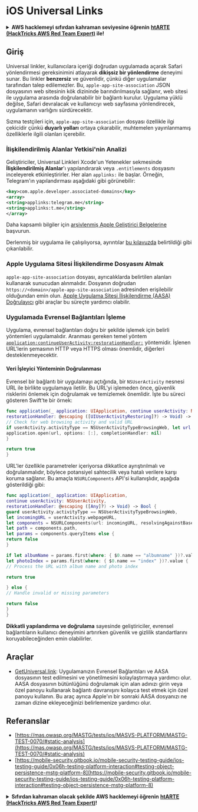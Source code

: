 # iOS Universal Links


<details>

<summary><strong>AWS hacklemeyi sıfırdan kahraman seviyesine öğrenin</strong> <a href="https://training.hacktricks.xyz/courses/arte"><strong>htARTE (HackTricks AWS Red Team Expert)</strong></a><strong> ile!</strong></summary>

HackTricks'ı desteklemenin diğer yolları:

* **Şirketinizi HackTricks'te reklamını görmek istiyorsanız** veya **HackTricks'i PDF olarak indirmek istiyorsanız** [**ABONELİK PLANLARI**](https://github.com/sponsors/carlospolop)'na göz atın!
* [**Resmi PEASS & HackTricks ürünlerini**](https://peass.creator-spring.com) edinin
* [**The PEASS Family'yi**](https://opensea.io/collection/the-peass-family) keşfedin, özel [**NFT'lerimiz**](https://opensea.io/collection/the-peass-family) koleksiyonumuz
* **Katılın** 💬 [**Discord grubuna**](https://discord.gg/hRep4RUj7f) veya [**telegram grubuna**](https://t.me/peass) veya bizi **Twitter** 🐦 [**@carlospolopm**](https://twitter.com/hacktricks_live)'da **takip edin**.
* **Hacking püf noktalarınızı paylaşarak PR'lar göndererek** [**HackTricks**](https://github.com/carlospolop/hacktricks) ve [**HackTricks Cloud**](https://github.com/carlospolop/hacktricks-cloud) github depolarına katkıda bulunun.

</details>


## Giriş

Universal linkler, kullanıcılara içeriği doğrudan uygulamada açarak Safari yönlendirmesi gereksinimini atlayarak **dikişsiz bir yönlendirme** deneyimi sunar. Bu linkler **benzersiz** ve güvenlidir, çünkü diğer uygulamalar tarafından talep edilemezler. Bu, `apple-app-site-association` JSON dosyasının web sitesinin kök dizininde barındırılmasıyla sağlanır, web sitesi ile uygulama arasında doğrulanabilir bir bağlantı kurulur. Uygulama yüklü değilse, Safari devralacak ve kullanıcıyı web sayfasına yönlendirecek, uygulamanın varlığını sürdürecektir.

Sızma testçileri için, `apple-app-site-association` dosyası özellikle ilgi çekicidir çünkü **duyarlı yolları** ortaya çıkarabilir, muhtemelen yayınlanmamış özelliklerle ilgili olanları içerebilir.

### **İlişkilendirilmiş Alanlar Yetkisi'nin Analizi**

Geliştiriciler, Universal Linkleri Xcode'un Yetenekler sekmesinde **İlişkilendirilmiş Alanlar**'ı yapılandırarak veya `.entitlements` dosyasını inceleyerek etkinleştirirler. Her alan `applinks:` ile başlar. Örneğin, Telegram'ın yapılandırması aşağıdaki gibi görünebilir:
```xml
<key>com.apple.developer.associated-domains</key>
<array>
<string>applinks:telegram.me</string>
<string>applinks:t.me</string>
</array>
```
Daha kapsamlı bilgiler için [arşivlenmiş Apple Geliştirici Belgelerine](https://developer.apple.com/library/archive/documentation/General/Conceptual/AppSearch/UniversalLinks.html#//apple_ref/doc/uid/TP40016308-CH12-SW2) başvurun.

Derlenmiş bir uygulama ile çalışılıyorsa, ayrıntılar [bu kılavuzda](extracting-entitlements-from-compiled-application.md) belirtildiği gibi çıkarılabilir.

### **Apple Uygulama Sitesi İlişkilendirme Dosyasını Almak**

`apple-app-site-association` dosyası, ayrıcalıklarda belirtilen alanları kullanarak sunucudan alınmalıdır. Dosyanın doğrudan `https://<domain>/apple-app-site-association` adresinden erişilebilir olduğundan emin olun. [Apple Uygulama Sitesi İlişkilendirme (AASA) Doğrulayıcı](https://branch.io/resources/aasa-validator/) gibi araçlar bu süreçte yardımcı olabilir.

### **Uygulamada Evrensel Bağlantıları İşleme**

Uygulama, evrensel bağlantıları doğru bir şekilde işlemek için belirli yöntemleri uygulamalıdır. Aranması gereken temel yöntem [`application:continueUserActivity:restorationHandler:`](https://developer.apple.com/documentation/uikit/uiapplicationdelegate/1623072-application) yöntemidir. İşlenen URL'lerin şemasının HTTP veya HTTPS olması önemlidir, diğerleri desteklenmeyecektir.

#### **Veri İşleyici Yönteminin Doğrulanması**

Evrensel bir bağlantı bir uygulamayı açtığında, bir `NSUserActivity` nesnesi URL ile birlikte uygulamaya iletilir. Bu URL'yi işlemeden önce, güvenlik risklerini önlemek için doğrulamak ve temizlemek önemlidir. İşte bu süreci gösteren Swift'te bir örnek:
```swift
func application(_ application: UIApplication, continue userActivity: NSUserActivity,
restorationHandler: @escaping ([UIUserActivityRestoring]?) -> Void) -> Bool {
// Check for web browsing activity and valid URL
if userActivity.activityType == NSUserActivityTypeBrowsingWeb, let url = userActivity.webpageURL {
application.open(url, options: [:], completionHandler: nil)
}

return true
}
```
URL'ler özellikle parametreler içeriyorsa dikkatlice ayrıştırılmalı ve doğrulanmalıdır, böylece potansiyel sahtecilik veya hatalı verilere karşı koruma sağlanır. Bu amaçla `NSURLComponents` API'si kullanışlıdır, aşağıda gösterildiği gibi:
```swift
func application(_ application: UIApplication,
continue userActivity: NSUserActivity,
restorationHandler: @escaping ([Any]?) -> Void) -> Bool {
guard userActivity.activityType == NSUserActivityTypeBrowsingWeb,
let incomingURL = userActivity.webpageURL,
let components = NSURLComponents(url: incomingURL, resolvingAgainstBaseURL: true),
let path = components.path,
let params = components.queryItems else {
return false
}

if let albumName = params.first(where: { $0.name == "albumname" })?.value,
let photoIndex = params.first(where: { $0.name == "index" })?.value {
// Process the URL with album name and photo index

return true

} else {
// Handle invalid or missing parameters

return false
}
}
```
**Dikkatli yapılandırma ve doğrulama** sayesinde geliştiriciler, evrensel bağlantıların kullanıcı deneyimini artırırken güvenlik ve gizlilik standartlarını koruyabileceğinden emin olabilirler.


## Araçlar
* [GetUniversal.link](https://getuniversal.link/): Uygulamanızın Evrensel Bağlantıları ve AASA dosyasının test edilmesini ve yönetilmesini kolaylaştırmaya yardımcı olur. AASA dosyasının bütünlüğünü doğrulamak için alan adınızı girin veya özel panoyu kullanarak bağlantı davranışını kolayca test etmek için özel panoyu kullanın. Bu araç ayrıca Apple'ın bir sonraki AASA dosyanızı ne zaman dizine ekleyeceğinizi belirlemenize yardımcı olur.

## Referanslar
* [https://mas.owasp.org/MASTG/tests/ios/MASVS-PLATFORM/MASTG-TEST-0070/#static-analysis](https://mas.owasp.org/MASTG/tests/ios/MASVS-PLATFORM/MASTG-TEST-0070/#static-analysis)
* [https://mobile-security.gitbook.io/mobile-security-testing-guide/ios-testing-guide/0x06h-testing-platform-interaction#testing-object-persistence-mstg-platform-8](https://mobile-security.gitbook.io/mobile-security-testing-guide/ios-testing-guide/0x06h-testing-platform-interaction#testing-object-persistence-mstg-platform-8)



<details>

<summary><strong>Sıfırdan kahraman olacak şekilde AWS hacklemeyi öğrenin</strong> <a href="https://training.hacktricks.xyz/courses/arte"><strong>htARTE (HackTricks AWS Red Team Expert)</strong></a><strong>!</strong></summary>

HackTricks'ı desteklemenin diğer yolları:

* **Şirketinizi HackTricks'te reklamını görmek istiyorsanız** veya **HackTricks'i PDF olarak indirmek istiyorsanız** [**ABONELİK PLANLARI**]'na (https://github.com/sponsors/carlospolop) göz atın!
* [**Resmi PEASS & HackTricks ürünlerini**](https://peass.creator-spring.com) edinin
* [**The PEASS Family**](https://opensea.io/collection/the-peass-family) koleksiyonumuzu keşfedin, özel [**NFT'lerimiz**](https://opensea.io/collection/the-peass-family)
* **💬 [**Discord grubuna**](https://discord.gg/hRep4RUj7f) veya [**telegram grubuna**](https://t.me/peass) katılın veya bizi **Twitter** 🐦 [**@carlospolopm**](https://twitter.com/hacktricks_live)** takip edin.**
* **Hacking püf noktalarınızı paylaşarak PR'lar göndererek** [**HackTricks**](https://github.com/carlospolop/hacktricks) ve [**HackTricks Cloud**](https://github.com/carlospolop/hacktricks-cloud) github depolarına katkıda bulunun.

</details>
